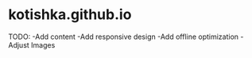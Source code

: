# kotishka.github.io

TODO:
-Add content
-Add responsive design
-Add offline optimization
-Adjust Images